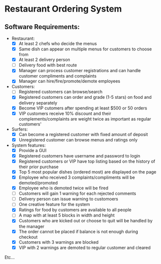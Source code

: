 # Restaurant Ordering System

## Software Requirements:
- Restaurant:
  * [x] At least 2 chefs who decide the menus
  * [x] Same dish can appear on multiple menus for customers to choose from
  * [x] At least 2 delivery person
  * [ ] Delivery food with best route
  * [x] Manager can process customer registrations and can handle customer compliments and complaints
  * [x] Manager can hire/fire/promote/demote employees
- Customers:
  * [ ] Registered customers can browse/search
  * [x] Registered customers can order and grade (1-5 stars) on food and delivery separately
  * [x] Become VIP cutomers after spending at least $500 or 50 orders
  * [x] VIP customers receive 10% discount and their complements/complaints are weight twice as important as regular customers'
- Surfers:
  * [x] Can become a registered customer with fixed amount of deposit
  * [x] Unregistered customer can browse menus and ratings only
- System features:
  * [x] Provide a GUI
  * [x] Registered customers have username and password to login
  * [x] Registered customers or VIP have top listing based on the history of their prior purchase
  * [x] Top 5 most popular dishes (ordered most) are displayed on the page
  * [x] Employee who received 3 complaints/compliments will be demoted/promoted
  * [x] Employee who is demoted twice will be fired
  * [ ] Customers will gain 1 warning for each rejected comments
  * [ ] Delivery person can issue warning to customoers
  * [ ] One creative feature for the system
  * [x] Ratings for food by customers are available to all people
  * [ ] A map with at least 5 blocks in width and height
  * [x] Customers who are kicked out or choose to quit will be handled by the manager
  * [x] The order cannot be placed if balance is not enough during checkout
  * [x] Customers with 3 warnings are blocked
  * [x] VIP with 2 warnings are demoted to regular customer and cleared

Etc...
